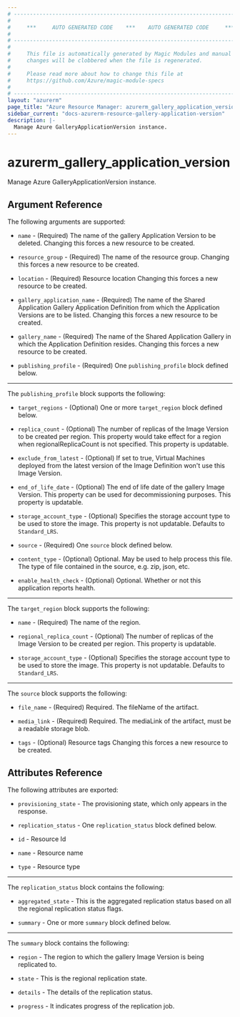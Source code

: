 ```yaml
---
# ----------------------------------------------------------------------------
#
#     ***     AUTO GENERATED CODE    ***    AUTO GENERATED CODE     ***
#
# ----------------------------------------------------------------------------
#
#     This file is automatically generated by Magic Modules and manual
#     changes will be clobbered when the file is regenerated.
#
#     Please read more about how to change this file at
#     https://github.com/Azure/magic-module-specs
#
# ----------------------------------------------------------------------------
layout: "azurerm"
page_title: "Azure Resource Manager: azurerm_gallery_application_version"
sidebar_current: "docs-azurerm-resource-gallery-application-version"
description: |-
  Manage Azure GalleryApplicationVersion instance.
---
```


# azurerm_gallery_application_version

Manage Azure GalleryApplicationVersion instance.


## Argument Reference

The following arguments are supported:

* `name` - (Required) The name of the gallery Application Version to be deleted. Changing this forces a new resource to be created.

* `resource_group` - (Required) The name of the resource group. Changing this forces a new resource to be created.

* `location` - (Required) Resource location Changing this forces a new resource to be created.

* `gallery_application_name` - (Required) The name of the Shared Application Gallery Application Definition from which the Application Versions are to be listed. Changing this forces a new resource to be created.

* `gallery_name` - (Required) The name of the Shared Application Gallery in which the Application Definition resides. Changing this forces a new resource to be created.

* `publishing_profile` - (Required) One `publishing_profile` block defined below.

---

The `publishing_profile` block supports the following:

* `target_regions` - (Optional) One or more `target_region` block defined below.

* `replica_count` - (Optional) The number of replicas of the Image Version to be created per region. This property would take effect for a region when regionalReplicaCount is not specified. This property is updatable.

* `exclude_from_latest` - (Optional) If set to true, Virtual Machines deployed from the latest version of the Image Definition won't use this Image Version.

* `end_of_life_date` - (Optional) The end of life date of the gallery Image Version. This property can be used for decommissioning purposes. This property is updatable.

* `storage_account_type` - (Optional) Specifies the storage account type to be used to store the image. This property is not updatable. Defaults to `Standard_LRS`.

* `source` - (Required) One `source` block defined below.

* `content_type` - (Optional) Optional. May be used to help process this file. The type of file contained in the source, e.g. zip, json, etc.

* `enable_health_check` - (Optional) Optional. Whether or not this application reports health.


---

The `target_region` block supports the following:

* `name` - (Required) The name of the region.

* `regional_replica_count` - (Optional) The number of replicas of the Image Version to be created per region. This property is updatable.

* `storage_account_type` - (Optional) Specifies the storage account type to be used to store the image. This property is not updatable. Defaults to `Standard_LRS`.

---

The `source` block supports the following:

* `file_name` - (Required) Required. The fileName of the artifact.

* `media_link` - (Required) Required. The mediaLink of the artifact, must be a readable storage blob.

* `tags` - (Optional) Resource tags Changing this forces a new resource to be created.

## Attributes Reference

The following attributes are exported:

* `provisioning_state` - The provisioning state, which only appears in the response.

* `replication_status` - One `replication_status` block defined below.

* `id` - Resource Id

* `name` - Resource name

* `type` - Resource type


---

The `replication_status` block contains the following:

* `aggregated_state` - This is the aggregated replication status based on all the regional replication status flags.

* `summary` - One or more `summary` block defined below.


---

The `summary` block contains the following:

* `region` - The region to which the gallery Image Version is being replicated to.

* `state` - This is the regional replication state.

* `details` - The details of the replication status.

* `progress` - It indicates progress of the replication job.
